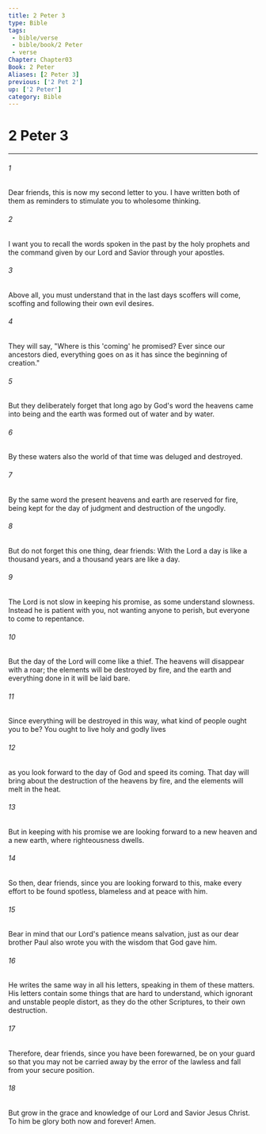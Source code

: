 ```yaml
---
title: 2 Peter 3
type: Bible
tags:
 - bible/verse
 - bible/book/2 Peter
 - verse
Chapter: Chapter03
Book: 2 Peter
Aliases: [2 Peter 3]
previous: ['2 Pet 2']
up: ['2 Peter']
category: Bible
---
```

# 2 Peter 3

***


###### 1 
Dear friends, this is now my second letter to you. I have written both of them as reminders to stimulate you to wholesome thinking. 

###### 2 
I want you to recall the words spoken in the past by the holy prophets and the command given by our Lord and Savior through your apostles. 

###### 3 
Above all, you must understand that in the last days scoffers will come, scoffing and following their own evil desires. 

###### 4 
They will say, "Where is this 'coming' he promised? Ever since our ancestors died, everything goes on as it has since the beginning of creation." 

###### 5 
But they deliberately forget that long ago by God's word the heavens came into being and the earth was formed out of water and by water. 

###### 6 
By these waters also the world of that time was deluged and destroyed. 

###### 7 
By the same word the present heavens and earth are reserved for fire, being kept for the day of judgment and destruction of the ungodly. 

###### 8 
But do not forget this one thing, dear friends: With the Lord a day is like a thousand years, and a thousand years are like a day. 

###### 9 
The Lord is not slow in keeping his promise, as some understand slowness. Instead he is patient with you, not wanting anyone to perish, but everyone to come to repentance. 

###### 10 
But the day of the Lord will come like a thief. The heavens will disappear with a roar; the elements will be destroyed by fire, and the earth and everything done in it will be laid bare. 

###### 11 
Since everything will be destroyed in this way, what kind of people ought you to be? You ought to live holy and godly lives 

###### 12 
as you look forward to the day of God and speed its coming. That day will bring about the destruction of the heavens by fire, and the elements will melt in the heat. 

###### 13 
But in keeping with his promise we are looking forward to a new heaven and a new earth, where righteousness dwells. 

###### 14 
So then, dear friends, since you are looking forward to this, make every effort to be found spotless, blameless and at peace with him. 

###### 15 
Bear in mind that our Lord's patience means salvation, just as our dear brother Paul also wrote you with the wisdom that God gave him. 

###### 16 
He writes the same way in all his letters, speaking in them of these matters. His letters contain some things that are hard to understand, which ignorant and unstable people distort, as they do the other Scriptures, to their own destruction. 

###### 17 
Therefore, dear friends, since you have been forewarned, be on your guard so that you may not be carried away by the error of the lawless and fall from your secure position. 

###### 18 
But grow in the grace and knowledge of our Lord and Savior Jesus Christ. To him be glory both now and forever! Amen. 
